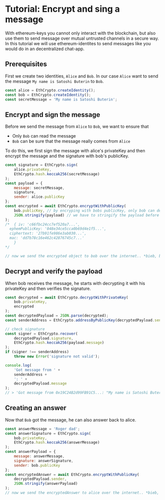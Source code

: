 # Tutorial: Encrypt and sing a message

With ethereum-keys you cannot only interact with the blockchain, but also use them to send message over mutual untrusted channels in a secure way. In this tutorial we will use ethereum-identites to send messages like you would do in an decentralized chat-app.

## Prerequisites

First we create two identities, `Alice` and `Bob`. In our case `Alice` want to send the message `My name is Satoshi Buterin` to `Bob`.

```javascript
const alice = EthCrypto.createIdentity();
const bob = EthCrypto.createIdentity();
const secretMessage = 'My name is Satoshi Buterin';
```

## Encrypt and sign the message

Before we send the message from `Alice` to `Bob`, we want to ensure that

- Only `Bob` can read the message
- `Bob` can be sure that the message really comes from `Alice`

To do this, we first sign the message with alice's privateKey and then encrypt the message and the signature with bob's publicKey.

```javascript
const signature = EthCrypto.sign(
    alice.privateKey,
    EthCrypto.hash.keccak256(secretMessage)
);
const payload = {
    message: secretMessage,
    signature,
    sender: alice.publicKey
};
const encrypted = await EthCrypto.encryptWithPublicKey(
    bob.publicKey, // by encryping with bobs publicKey, only bob can decrypt the payload with his privateKey
    JSON.stringify(payload) // we have to stringify the payload before we can encrypt it
);
/*  { iv: 'c66fbc24cc7ef520a7...',
  ephemPublicKey: '048e34ce5cca0b69d4e1f5...',
  ciphertext: '27b91fe986e3ab030...',
  mac: 'dd7b78c16e462c42876745c7...'
    }
*/

// now we send the encrypted object to bob over the internet.. *bieb, bieb, blob*
```

## Decrypt and verify the payload

When bob receives the message, he starts with decrypting it with his privateKey and then verifies the signature.

```javascript
const decrypted = await EthCrypto.decryptWithPrivateKey(
    bob.privateKey,
    encrypted
);
const decryptedPayload = JSON.parse(decrypted);
const senderAddress = EthCrypto.addressByPublicKey(decryptedPayload.sender);

// check signature
const signer = EthCrypto.recover(
    decryptedPayload.signature,
    EthCrypto.hash.keccak256(payload.message)
);
if (signer !== senderAddress)
    throw new Error('signature not valid');

console.log(
    'Got message from ' +
    senderAddress +
    ': ' +
    decryptedPayload.message
);
// > 'Got message from 0x19C24B2d99FB91C5...: "My name is Satoshi Buterin" Buterin'
```

## Creating an answer

Now that `Bob` got the message, he can also answer back to alice.

```javascript
const answerMessage = 'Roger dad';
const answerSignature = EthCrypto.sign(
    bob.privateKey,
    EthCrypto.hash.keccak256(answerMessage)
);
const answerPayload = {
    message: answerMessage,
    signature: answerSignature,
    sender: bob.publicKey
};
const encryptedAnswer = await EthCrypto.encryptWithPublicKey(
    decryptedPayload.sender,
    JSON.stringify(answerPayload)
);
// now we send the encryptedAnswer to alice over the internet.. *bieb, bieb, blob*
```
